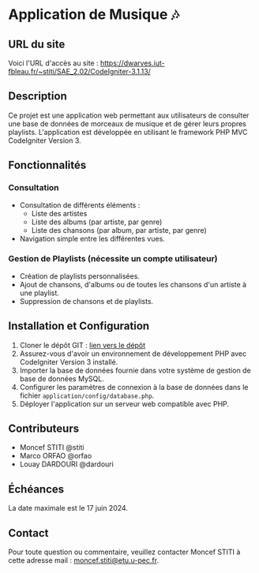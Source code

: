 # Application de Musique 🎶

## URL du site
Voici l'URL d'accès au site : https://dwarves.iut-fbleau.fr/~stiti/SAE_2.02/CodeIgniter-3.1.13/

## Description
Ce projet est une application web permettant aux utilisateurs de consulter une base de données de morceaux de musique et de gérer leurs propres playlists. L'application est développée en utilisant le framework PHP MVC CodeIgniter Version 3.

## Fonctionnalités
### Consultation
- Consultation de différents éléments :
  - Liste des artistes
  - Liste des albums (par artiste, par genre)
  - Liste des chansons (par album, par artiste, par genre)
- Navigation simple entre les différentes vues.

### Gestion de Playlists (nécessite un compte utilisateur)
- Création de playlists personnalisées.
- Ajout de chansons, d'albums ou de toutes les chansons d'un artiste à une playlist.
- Suppression de chansons et de playlists.

## Installation et Configuration
1. Cloner le dépôt GIT : [lien vers le dépôt](https://grond.iut-fbleau.fr/stiti/SAE_2.02)
2. Assurez-vous d'avoir un environnement de développement PHP avec CodeIgniter Version 3 installé.
3. Importer la base de données fournie dans votre système de gestion de base de données MySQL.
4. Configurer les paramètres de connexion à la base de données dans le fichier `application/config/database.php`.
5. Déployer l'application sur un serveur web compatible avec PHP.

## Contributeurs
- Moncef STITI @stiti
- Marco ORFAO @orfao
- Louay DARDOURI @dardouri

## Échéances
La date maximale est le 17 juin 2024.

## Contact
Pour toute question ou commentaire, veuillez contacter Moncef STITI à cette adresse mail : [moncef.stiti@etu.u-pec.fr](moncef.stiti@etu.u-pec.fr).
